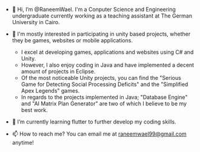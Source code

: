 - 👋 Hi, I’m @RaneemWael. I'm a Conputer Science and Engineering undergraduate currently working as a teaching assistant at The German University in Cairo.

- 👀 I'm mostly interested in participating in unity based projects, whether they be games, websites or mobile applications.
  - I excel at developing games, applications and websites using C# and Unity.
  - However, I also enjoy coding in Java and have implemented a decent amount of projects in Eclipse.
  - Of the most noticeable Unity projects, you can find the "Serious Game for Detecting Social Processing Deficits" and the "Simplified Apex Legends" games.
  - In regards to the projects implemented in Java; "Database Engine" and "AI Matrix Plan Generator" are two of which I believe to be my best work.

- 🌱 I’m currently learning flutter to further develop my coding skills.
<!--- - 💞️ I’m looking to collaborate on ... --->
- 📫 How to reach me? You can email me at raneemwael99@gmail.com anytime!

<!---
RaneemWael/RaneemWael is a ✨ special ✨ repository because its `README.md` (this file) appears on your GitHub profile.
You can click the Preview link to take a look at your changes.
--->
